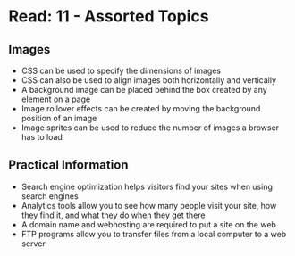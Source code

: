 # Read: 11 - Assorted Topics

## Images
* CSS can be used to specify the dimensions of images
* CSS can also be used to align images both horizontally and vertically
* A background image can be placed behind the box created by any element on a page
* Image rollover effects can be created by moving the background position of an image
* Image sprites can be used to reduce the number of images a browser has to load

## Practical Information
* Search engine optimization helps visitors find your sites when using search engines
* Analytics tools allow you to see how many people visit your site, how they find it, and what they do when they get there
* A domain name and webhosting are required to put a site on the web
* FTP programs allow you to transfer files from a local computer to a web server